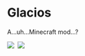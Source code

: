 Glacios
=======


A...uh...Minecraft mod...?

<a href="https://www.paypal.com/cgi-bin/webscr?cmd=_s-xclick&hosted_button_id=H9Z6XQG3PTEHU"><img src="https://www.paypalobjects.com/en_US/i/btn/btn_donate_LG.gif"></a>&nbsp;
<a href="https://coinbase.com/checkouts/e72c9ab621d3ec776488389116a78445"><img src="https://coinbase.com/assets/buttons/donation_small-77a6e527206c0407ffd8b2e8b76556b0.png"></a>